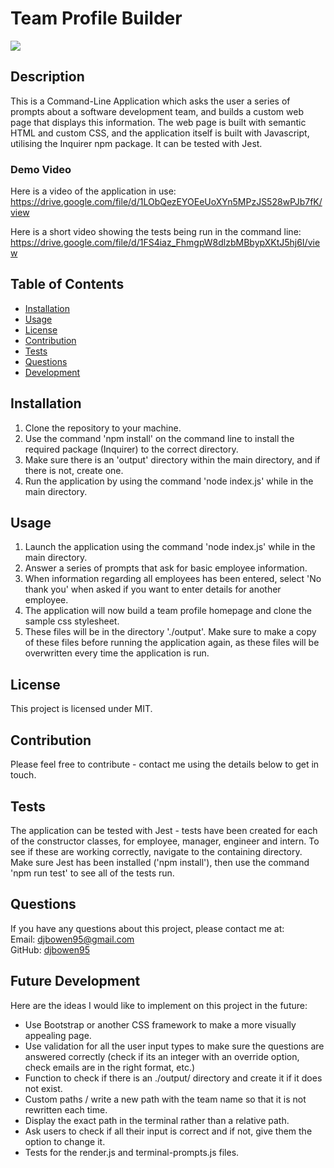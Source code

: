 # Team Profile Builder
<img src="https://img.shields.io/badge/license-MIT-green.svg">
    
## Description
This is a Command-Line Application which asks the user a series of prompts about a software development team, and builds a custom web page that displays this information. The web page is built with semantic HTML and custom CSS, and the application itself is built with Javascript, utilising the Inquirer npm package. It can be tested with Jest.

### Demo Video
Here is a video of the application in use:  
https://drive.google.com/file/d/1LObQezEYOEeUoXYn5MPzJS528wPJb7fK/view  
  
Here is a short video showing the tests being run in the command line:  
https://drive.google.com/file/d/1FS4iaz_FhmgpW8dlzbMBbypXKtJ5hj6I/view  
    
## Table of Contents
    
* [Installation](#installation)
* [Usage](#usage)
* [License](#license)
* [Contribution](#contribution)
* [Tests](#tests)
* [Questions](#questions)
* [Development](#future-development)
    
## Installation

1. Clone the repository to your machine. 
2. Use the command 'npm install' on the command line to install the required package (Inquirer) to the correct directory.
3. Make sure there is an 'output' directory within the main directory, and if there is not, create one.
4. Run the application by using the command 'node index.js' while in the main directory.

## Usage

1. Launch the application using the command 'node index.js' while in the main directory.
2. Answer a series of prompts that ask for basic employee information.
3. When information regarding all employees has been entered, select 'No thank you' when asked if you want to enter details for another employee.
4. The application will now build a team profile homepage and clone the sample css stylesheet.
5. These files will be in the directory './output'. Make sure to make a copy of these files before running the application again, as these files will be overwritten every time the application is run.

## License
      
This project is licensed under MIT.
    
## Contribution
Please feel free to contribute - contact me using the details below to get in touch.

## Tests

The application can be tested with Jest - tests have been created for each of the constructor classes, for employee, manager, engineer and intern. To see if these are working correctly, navigate to the containing directory. Make sure Jest has been installed ('npm install'), then use the command 'npm run test' to see all of the tests run. 

## Questions
If you have any questions about this project, please contact me at:  
Email: djbowen95@gmail.com  
GitHub: [djbowen95](https://github.com/djbowen95)  

## Future Development
Here are the ideas I would like to implement on this project in the future:
- Use Bootstrap or another CSS framework to make a more visually appealing page.
- Use validation for all the user input types to make sure the questions are answered correctly (check if its an integer with an override option, check emails are in the right format, etc.)
- Function to check if there is an ./output/ directory and create it if it does not exist.
- Custom paths / write a new path with the team name so that it is not rewritten each time.
- Display the exact path in the terminal rather than a relative path.
- Ask users to check if all their input is correct and if not, give them the option to change it.
- Tests for the render.js and terminal-prompts.js files.